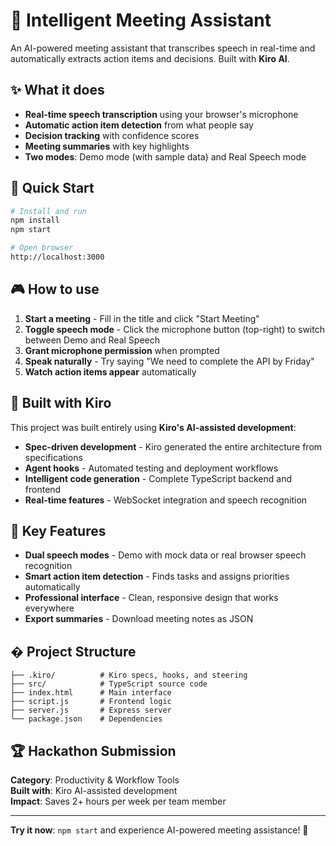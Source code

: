 # 🎤 Intelligent Meeting Assistant

An AI-powered meeting assistant that transcribes speech in real-time and automatically extracts action items and decisions. Built with **Kiro AI**.

## ✨ What it does

- **Real-time speech transcription** using your browser's microphone
- **Automatic action item detection** from what people say
- **Decision tracking** with confidence scores
- **Meeting summaries** with key highlights
- **Two modes**: Demo mode (with sample data) and Real Speech mode

## 🚀 Quick Start

```bash
# Install and run
npm install
npm start

# Open browser
http://localhost:3000
```

## 🎮 How to use

1. **Start a meeting** - Fill in the title and click "Start Meeting"
2. **Toggle speech mode** - Click the microphone button (top-right) to switch between Demo and Real Speech
3. **Grant microphone permission** when prompted
4. **Speak naturally** - Try saying "We need to complete the API by Friday"
5. **Watch action items appear** automatically

## 🤖 Built with Kiro

This project was built entirely using **Kiro's AI-assisted development**:

- **Spec-driven development** - Kiro generated the entire architecture from specifications
- **Agent hooks** - Automated testing and deployment workflows  
- **Intelligent code generation** - Complete TypeScript backend and frontend
- **Real-time features** - WebSocket integration and speech recognition

## 🎯 Key Features

- **Dual speech modes** - Demo with mock data or real browser speech recognition
- **Smart action item detection** - Finds tasks and assigns priorities automatically
- **Professional interface** - Clean, responsive design that works everywhere
- **Export summaries** - Download meeting notes as JSON


## � Project Structure

```
├── .kiro/          # Kiro specs, hooks, and steering
├── src/            # TypeScript source code
├── index.html      # Main interface
├── script.js       # Frontend logic
├── server.js       # Express server
└── package.json    # Dependencies
```

## 🏆 Hackathon Submission

**Category**: Productivity & Workflow Tools  
**Built with**: Kiro AI-assisted development  
**Impact**: Saves 2+ hours per week per team member

---

**Try it now**: `npm start` and experience AI-powered meeting assistance! 🚀

